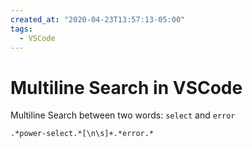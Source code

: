 ```yaml
---
created_at: "2020-04-23T13:57:13-05:00"
tags:
  - VSCode
---
```


# Multiline Search in VSCode

Multiline Search between two words: `select` and `error`

`.*power-select.*[\n\s]+.*error.*`
